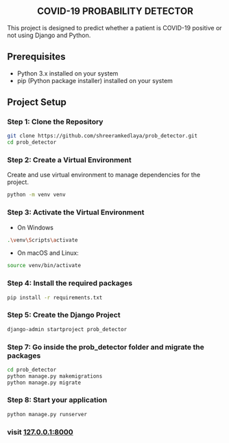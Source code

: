 ## <div align="center">COVID-19 PROBABILITY DETECTOR</div>
This project is designed to predict whether a patient is COVID-19 positive or not using Django and Python.

## Prerequisites

- Python 3.x installed on your system
- pip (Python package installer) installed on your system

## Project Setup

### Step 1: Clone the Repository

```sh
git clone https://github.com/shreeramkedlaya/prob_detector.git
cd prob_detector
```
### Step 2: Create a Virtual Environment

Create and use virtual environment to manage dependencies for the project.

```sh
python -m venv venv
```

### Step 3: Activate the Virtual Environment
 - On Windows
 ```sh
 .\venv\Scripts\activate
 ```
  - On macOS and Linux:
  ```sh
  source venv/bin/activate
  ```
### Step 4: Install the required packages
```sh
pip install -r requirements.txt
```
### Step 5: Create the Django Project
```sh
django-admin startproject prob_detector
```

### Step 7: Go inside the prob_detector folder and migrate the packages
```sh
cd prob_detector
python manage.py makemigrations
python manage.py migrate
```

### Step 8: Start your application
```sh
python manage.py runserver
```
### visit [127.0.0.1:8000](127.0.0.1:8000)